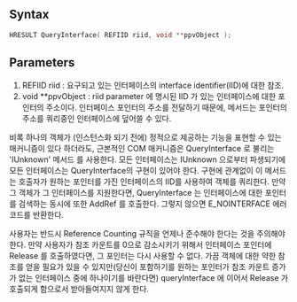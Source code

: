 ## Syntax

```c++
HRESULT QueryInterface( REFIID riid, void **ppvObject );
```

## Parameters
1. REFIID riid : 요구되고 있는 인터페이스의  interface identifier(IID)에 대한 참조.
2. void **ppvObject : riid parameter 에 명시된 IID 가 있는 인터페이스에 대한 포인터의 주소이다. 인터페이스 포인터의 주소를 전달하기 때문에, 메서드는 포인터의 주소를 쿼리중인 인터페이스에 덮어쓸 수 있다.

비록 하나의 객체가 (인스턴스화 되기 전에) 정적으로 제공하는 기능을 표현할 수 있는 매커니즘이 있다 하더라도, 근본적인 COM 매커니즘은 QueryInterface 로 불리는 'IUnknown' 메서드 를 사용한다. 모든 인터페이스는 IUnknown 으로부터 파생되기에 모든 인터페이스는 QueryInterface의 구현이 있어야 한다. 구현에 관계없이 이 메서드는 호출자가 원하는 포인터를 가진 인터페이스의 IID를 사용하여 객체를 쿼리한다. 만약 그 객체가 그 인터페이스를 지원한다면, QueryInterface 는 인터페이스에 대한 포인터를 검색하는 동시에 또한 AddRef 를 호출한다. 그렇지 않으면 E_NOINTERFACE 에러 코드를 반환한다.

사용자는 반드시 Reference Counting 규직을 언제나 준수해야 한다는 것을 주의해야 한다. 만약 사용자가 참조 카운트를 0으로 감소시키기 위해서 인터페이스 포인터에 Release 를 호출하였다면, 그 포인터는 다시 사용할 수 없다. 가끔 객체에 대한 약한 참조를 얻을 필요가 있을 수 있지만(당신이 포함하기를 원하는 포인터가 참조 카운트 증가가 없는 인터페이스 중에 하나이기를 바란다면) queryInterface 에 이어서 Release 가 호출되게 함으로서 받아들여지지 않게 한다. 
